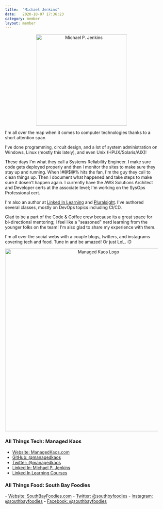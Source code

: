 ```yaml
---
title:  "Michael Jenkins"
date:   2020-10-07 17:36:23
category: member
layout: member
---
```


<center><img src="http://managedkaos.com/wp-content/uploads/2016/06/headshot.jpg" alt="Michael P. Jenkins" style="width: 300px;"/></center>

I'm all over the map when it comes to computer technologies thanks to a short attention span.

I've done programming, circuit design, and a lot of system administration on Windows, Linux (mostly this lately), and even Unix (HPUX/Solaris/AIX)!

These days I'm what they call a Systems Reliability Engineer.  I make sure code gets deployed properly and then I monitor the sites to make sure they stay up and running.  When !#@$@% hits the fan, I'm the guy they call to clean things up.  Then I document what happened and take steps to make sure it dosen't happen again.  I currently have the AWS Solutions Architect and Developer certs at the associate level; I'm working on the SysOps Professional cert.

I'm also an author at <a href="https://www.linkedin.com/learning/instructors/michael-jenkins">Linked In Learning</a> and <a href="https://app.pluralsight.com/profile/author/michael-jenkins">Pluralsight</a>.  I've authored several classes, mostly on DevOps topics including CI/CD.

Glad to be a part of the Code & Coffee crew because its a great space for bi-directional mentoring; I feel like a "seasoned" nerd learning from the younger folks on the team!  I'm also glad to share my experience with them.

I'm all over the social webs with a couple blogs, twitters, and instagrams covering tech and food.  Tune in and be amazed!  Or just LoL. :D

<center><a href="http://managedkaos.com"><img src="http://managedkaos.com/wp-content/uploads/2016/06/ManagedKaosL.png" alt="Managed Kaos Logo" style="width: 600px;"/></a></center>

<h3>All Things Tech: Managed Kaos</h3>

- <a href="http://managedkaos.com" target="_blank">Website: ManagedKaos.com</a>
- <a href="https://github.com/managedkaos" target="_blank">GitHub: @managedkaos</a>
- <a href="https://twitter.com/ManagedKaos" target="_blank">Twitter: @managedkaos</a>
- <a href="https://www.linkedin.com/in/michaelpjenkins" target="_blank">Linked In: Michael P. Jenkins</a>
- <a href="https://www.linkedin.com/learning/instructors/michael-jenkins" target="_blank">Linked In Learning Courses</a>

<h3>All Things Food: South Bay Foodies</h3>
- <a href="http://southbayfoodies.com.com">Website: SouthBayFoodies.com</a>
- <a href="https://twitter.com/southbayfoodies" target="_blank">Twitter: @southbyfoodies</a>
- <a href="https://instagram.com/southbayfoodies" target="_blank">Instagram: @southbayfoodies</a>
- <a href="https://www.facebook.com/southbayfoodies" target="_blank">Facebook: @southbayfoodies</a>
